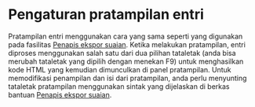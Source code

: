 # Pengaturan pratampilan entri

Pratampilan entri menggunakan cara yang sama seperti yang digunakan pada fasilitas [Penapis ekspor suaian](CustomExports.html). Ketika melakukan pratampilan, entri diproses menggunakan salah satu dari dua pilihan tataletak (anda bisa merubah tataletak yang dipilih dengan menekan F9) untuk menghasilkan kode HTML yang kemudian dimunculkan di panel pratampilan. Untuk memodifikasi penampilan dan isi dari pratampilan, anda perlu menyunting tataletak pratampilan menggunakan sintak yang dijelaskan di berkas bantuan [Penapis ekspor suaian](CustomExports.html).
